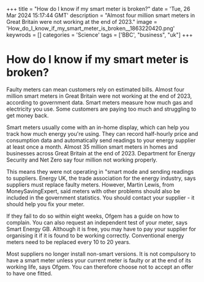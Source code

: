 +++
title = "How do I know if my smart meter is broken?"
date = 'Tue, 26 Mar 2024 15:17:44 GMT'
description = "Almost four million smart meters in Great Britain were not working at the end of 2023."
image = 'How_do_I_know_if_my_smart_meter_is_broken__1863220420.png'
keywrods =  []
categories = 'Science'
tags = ['BBC', "business", "uk"]
+++

# How do I know if my smart meter is broken?

Faulty meters can mean customers rely on estimated bills.
Almost four million smart meters in Great Britain were not working at the end of 2023, according to government data.
Smart meters measure how much gas and electricity you use.
Some customers are paying too much and struggling to get money back.

Smart meters usually come with an in-home display, which can help you track how much energy you<bb>'re using.
They can record half-hourly price and consumption data and automatically send readings to your energy supplier at least once a month.
Almost 35 million smart meters in homes and businesses across Great Britain at the end of 2023.
Department for Energy Security and Net Zero say four million not working properly.

This means they were not operating in <bb>"smart mode and sending readings to suppliers.
Energy UK, the trade association for the energy industry, says suppliers must replace faulty meters.
However, Martin Lewis, from MoneySavingExpert, said meters with other problems should also be included in the government statistics.
You should contact your supplier - it should help you fix your meter.

If they fail to do so within eight weeks, Ofgem has a guide on how to complain.
You can also request an independent test of your meter, says Smart Energy GB.
Although it is free, you may have to pay your supplier for organising it if it is found to be working correctly.
Conventional energy meters need to be replaced every 10 to 20 years.

Most suppliers no longer install non-smart versions.
It is not compulsory to have a smart meter unless your current meter is faulty or at the end of its working life, says Ofgem.
You can therefore choose not to accept an offer to have one fitted.


